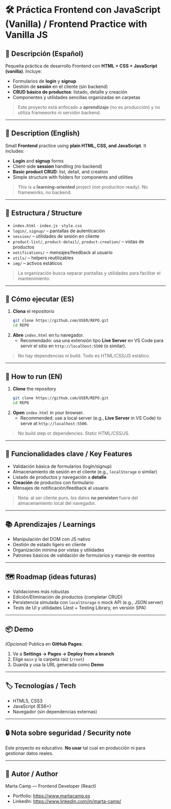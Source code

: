 # 🛠️ Práctica Frontend con JavaScript (Vanilla) / Frontend Practice with Vanilla JS

## 📝 Descripción (Español)
Pequeña práctica de desarrollo Frontend con **HTML + CSS + JavaScript (vanilla)**. Incluye:
- Formularios de **login** y **signup**
- Gestión de **sesión** en el cliente (sin backend)
- **CRUD básico de productos**: listado, detalle y creación
- Componentes y utilidades sencillas organizadas en carpetas

> Este proyecto está enfocado a **aprendizaje** (no es producción) y no utiliza frameworks ni servidor backend.

---

## 📝 Description (English)
Small **Frontend** practice using **plain HTML, CSS, and JavaScript**. It includes:
- **Login** and **signup** forms
- Client-side **session** handling (no backend)
- **Basic product CRUD**: list, detail, and creation
- Simple structure with folders for components and utilities

> This is a **learning-oriented** project (not production ready). No frameworks, no backend.

---

## 🧭 Estructura / Structure
- `index.html` · `index.js` · `style.css`
- `login/`, `signup/` – pantallas de autenticación
- `session/` – utilidades de sesión en cliente
- `product-list/`, `product-detail/`, `product-creation/` – vistas de productos
- `notifications/` – mensajes/feedback al usuario
- `utils/` – helpers reutilizables
- `img/` – activos estáticos

> La organización busca separar pantallas y utilidades para facilitar el mantenimiento.

---

## 🚀 Cómo ejecutar (ES)
1. **Clona** el repositorio  
   ```bash
   git clone https://github.com/USER/REPO.git
   cd REPO
   ```
2. **Abre** `index.html` en tu navegador.  
   - Recomendado: usa una extensión tipo **Live Server** en VS Code para servir el sitio en `http://localhost:5500` (o similar).

> No hay dependencias ni build. Todo es HTML/CSS/JS estático.

---

## 🚀 How to run (EN)
1. **Clone** the repository  
   ```bash
   git clone https://github.com/USER/REPO.git
   cd REPO
   ```
2. **Open** `index.html` in your browser.  
   - Recommended: use a local server (e.g., **Live Server** in VS Code) to serve at `http://localhost:5500`.

> No build step or dependencies. Static HTML/CSS/JS.

---

## 🧪 Funcionalidades clave / Key Features
- Validación básica de formularios (login/signup)
- Almacenamiento de sesión en el cliente (e.g., `localStorage` o similar)
- Listado de productos y navegación a **detalle**
- **Creación** de productos con formulario
- Mensajes de notificación/feedback al usuario

> Nota: al ser cliente puro, los datos **no persisten** fuera del almacenamiento local del navegador.

---

## 📚 Aprendizajes / Learnings
- Manipulación del DOM con JS nativo
- Gestión de estado ligero en cliente
- Organización mínima por vistas y utilidades
- Patrones básicos de validación de formularios y manejo de eventos

---

## 🗺️ Roadmap (ideas futuras)
- Validaciones más robustas
- Edición/Eliminación de productos (completar CRUD)
- Persistencia simulada con `localStorage` o mock API (e.g., JSON server)
- Tests de UI y utilidades (Jest + Testing Library, en versión SPA)

---

## 📦 Demo
*(Opcional)* Publica en **GitHub Pages**:
1. Ve a **Settings → Pages → Deploy from a branch**
2. Elige `main` y la carpeta raíz (`/root`)
3. Guarda y usa la URL generada como **Demo**

---

## 🏷️ Tecnologías / Tech
- HTML5, CSS3
- JavaScript (ES6+)
- Navegador (sin dependencias externas)

---

## 🔒 Nota sobre seguridad / Security note
Este proyecto es educativo. **No usar** tal cual en producción ni para gestionar datos reales.

---

## 👤 Autor / Author
Marta Camp — Frontend Developer (React)  
- Portfolio: https://www.martacamp.es 
- LinkedIn: https://www.linkedin.com/in/marta-camp/
